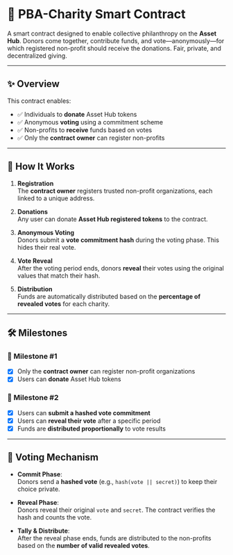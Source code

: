 # 🤝 PBA-Charity Smart Contract

A smart contract designed to enable collective philanthropy on the **Asset Hub**. Donors come together, contribute funds, and vote—anonymously—for which registered non-profit should receive the donations. Fair, private, and decentralized giving.

---

## ✨ Overview

This contract enables:

- ✅ Individuals to **donate** Asset Hub tokens  
- ✅ Anonymous **voting** using a commitment scheme  
- ✅ Non-profits to **receive** funds based on votes  
- ✅ Only the **contract owner** can register non-profits  

---

## 🧱 How It Works

1. **Registration**  
   The **contract owner** registers trusted non-profit organizations, each linked to a unique address.

2. **Donations**  
   Any user can donate **Asset Hub registered tokens** to the contract.

3. **Anonymous Voting**  
   Donors submit a **vote commitment hash** during the voting phase. This hides their real vote.

4. **Vote Reveal**  
   After the voting period ends, donors **reveal** their votes using the original values that match their hash.

5. **Distribution**  
   Funds are automatically distributed based on the **percentage of revealed votes** for each charity.

---

## 🛠 Milestones

### 📌 Milestone #1
- [x] Only the **contract owner** can register non-profit organizations  
- [x] Users can **donate** Asset Hub tokens  

### 📌 Milestone #2
- [x] Users can **submit a hashed vote commitment**  
- [x] Users can **reveal their vote** after a specific period  
- [x] Funds are **distributed proportionally** to vote results  

---

## 🔐 Voting Mechanism

- **Commit Phase**:  
  Donors send a **hashed vote** (e.g., `hash(vote || secret)`) to keep their choice private.

- **Reveal Phase**:  
  Donors reveal their original `vote` and `secret`. The contract verifies the hash and counts the vote.

- **Tally & Distribute**:  
  After the reveal phase ends, funds are distributed to the non-profits based on the **number of valid revealed votes**.
